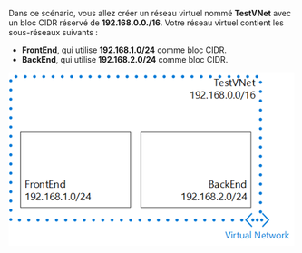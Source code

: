 Dans ce scénario, vous allez créer un réseau virtuel nommé **TestVNet** avec un bloc CIDR réservé de **192.168.0.0./16**. Votre réseau virtuel contient les sous-réseaux suivants :

- **FrontEnd**, qui utilise **192.168.1.0/24** comme bloc CIDR.
- **BackEnd**, qui utilise **192.168.2.0/24** comme bloc CIDR.

![Scénario de réseau virtuel](./media/vpn-gateway-basic-vnet-scenario-include/vnet-scenario.png)

<!---HONumber=AcomDC_0107_2016-->